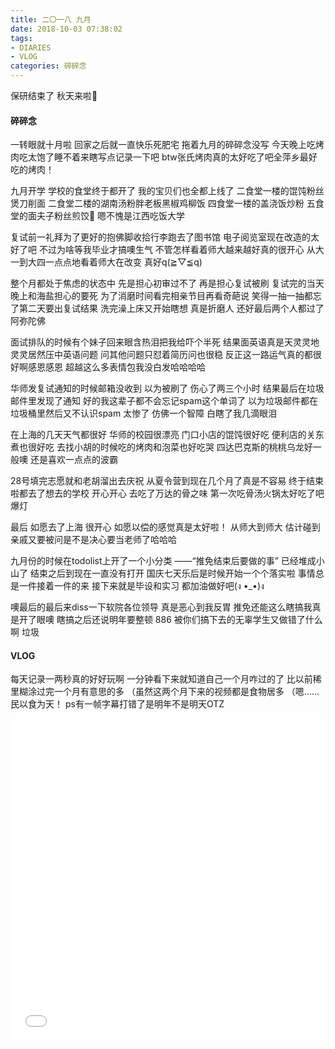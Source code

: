 ```yaml
---
title: 二〇一八 九月
date: 2018-10-03 07:38:02
tags: 
- DIARIES
- VLOG
categories: 碎碎念
---
```

保研结束了
秋天来啦🍂
<!--more-->
#### 碎碎念
一转眼就十月啦
回家之后就一直快乐死肥宅
拖着九月的碎碎念没写
今天晚上吃烤肉吃太饱了睡不着来瞎写点记录一下吧
btw张氏烤肉真的太好吃了吧全萍乡最好吃的烤肉！

九月开学
学校的食堂终于都开了
我的宝贝们也全都上线了
二食堂一楼的馄饨粉丝煲刀削面
二食堂二楼的湖南汤粉胖老板黑椒鸡柳饭
四食堂一楼的盖浇饭炒粉
五食堂的面夫子粉丝煎饺🥟
嗯不愧是江西吃饭大学

复试前一礼拜为了更好的抱佛脚收拾行李跑去了图书馆
电子阅览室现在改造的太好了吧
不过为啥等我毕业才搞噢生气
不管怎样看着师大越来越好真的很开心
从大一到大四一点点地看着师大在改变
真好q(≧▽≦q)

整个月都处于焦虑的状态中
先是担心初审过不了
再是担心复试被刷
复试完的当天晚上和海盐担心的要死
为了消磨时间看完相亲节目再看奇葩说
笑得一抽一抽都忘了第二天要出复试结果
洗完澡上床又开始瞎想
真是折磨人
还好最后两个人都过了阿弥陀佛

面试排队的时候有个妹子回来眼含热泪把我给吓个半死
结果面英语真是天灵灵地灵灵居然压中英语问题
问其他问题只怼着简历问也很稳
反正这一路运气真的都很好啊感恩感恩
超越这么多表情包我没白发哈哈哈哈

华师发复试通知的时候邮箱没收到
以为被刷了 伤心了两三个小时
结果最后在垃圾邮件里发现了通知
好的我这辈子都不会忘记spam这个单词了
以为垃圾邮件都在垃圾桶里然后又不认识spam
太惨了 仿佛一个智障 白瞎了我几滴眼泪

在上海的几天天气都很好
华师的校园很漂亮
门口小店的馄饨很好吃
便利店的关东煮也很好吃
去找小胡的时候吃的烤肉和泡菜也好吃哭
四达巴克斯的桃桃乌龙好一般噢
还是喜欢一点点的波霸

28号填完志愿就和老胡溜出去庆祝
从夏令营到现在几个月了真是不容易
终于结束啦都去了想去的学校
开心开心
去吃了万达的骨之味
第一次吃骨汤火锅太好吃了吧爆灯

最后
如愿去了上海
很开心
如愿以偿的感觉真是太好啦！
从师大到师大
估计碰到亲戚又要被问是不是决心要当老师了哈哈哈

九月份的时候在todolist上开了一个小分类
——“推免结束后要做的事”
已经堆成小山了
结束之后到现在一直没有打开
国庆七天乐后是时候开始一个个落实啦
事情总是一件接着一件的来
接下来就是毕设和实习
都加油做好吧(ง •_•)ง

噢最后的最后来diss一下软院各位领导
真是恶心到我反胃
推免还能这么瞎搞我真是开了眼噢
瞎搞之后还说明年要整顿
886
被你们搞下去的无辜学生又做错了什么啊
垃圾

#### VLOG

每天记录一两秒真的好好玩啊
一分钟看下来就知道自己一个月咋过的了
比以前稀里糊涂过完一个月有意思的多
（虽然这两个月下来的视频都是食物居多
（嗯……民以食为天！
ps有一帧字幕打错了是明年不是明天OTZ

<iframe src="//player.bilibili.com/player.html?aid=35639728&cid=62505407&page=1" scrolling="no" border="0" frameborder="no" framespacing="0" allowfullscreen="true" width="100%" height="515"> </iframe>